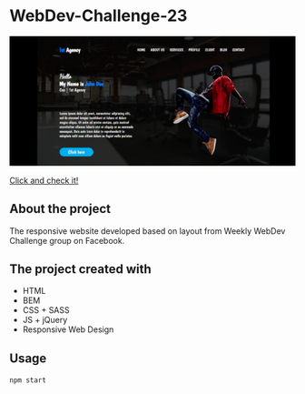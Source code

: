 # WebDev-Challenge-23

![Main screen](img/WebDevChallengeView.png)

 [Click and check it!](https://maciejspalek.github.io/WebDev-Challenge-23/)

## About the project 
The responsive website developed based on  layout from Weekly WebDev Challenge group on Facebook.

## The project created with 
 * HTML
 * BEM
 * CSS + SASS
 * JS + jQuery
 * Responsive Web Design


## Usage
```
npm start
```